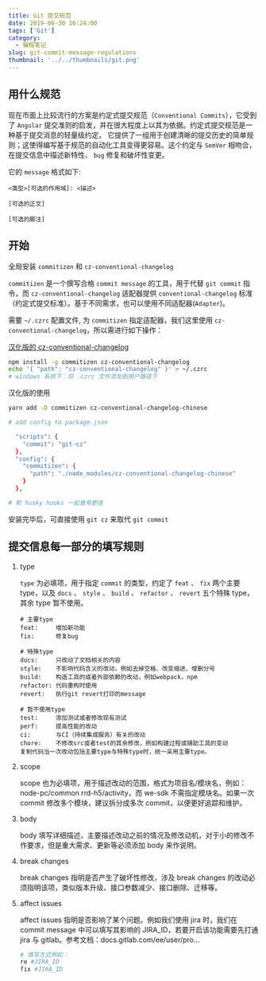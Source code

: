 ```yaml
---
title: Git 提交规范
date: 2019-06-30 16:24:00
tags: ['Git']
category:
  - 编程笔记
slug: git-commit-message-regulations
thumbnail: '../../thumbnails/git.png'
---
```


## 用什么规范

现在市面上比较流行的方案是约定式提交规范（`Conventional Commits`），它受到了 `Angular` 提交准则的启发，并在很大程度上以其为依据。约定式提交规范是一种基于提交消息的轻量级约定。 它提供了一组用于创建清晰的提交历史的简单规则；这使得编写基于规范的自动化工具变得更容易。这个约定与 `SemVer` 相吻合，在提交信息中描述新特性、 `bug` 修复和破坏性变更。

它的 `message` 格式如下:

```terminal
<类型>[可选的作用域]: <描述>

[可选的正文]

[可选的脚注]
```

## 开始

全局安装 `commitizen` 和 `cz-conventional-changelog`

`commitizen` 是一个撰写合格 `commit message` 的工具，用于代替 `git commit` 指令，而 `cz-conventional-changelog` 适配器提供 `conventional-changelog` 标准（约定式提交标准）。基于不同需求，也可以使用不同适配器(`Adapter`)。

需要 `~/.czrc` 配置文件, 为 `commitizen` 指定适配器，我们这里使用 `cz-conventional-changelog`，所以需进行如下操作：

[汉化版的 cz-conventional-changelog](https://github.com/rhinel/cz-conventional-changelog-chinese)

```bash
npm install -g commitizen cz-conventional-changelog
echo '{ "path": "cz-conventional-changelog" }' > ~/.czrc
# windows 系统下：将 .czrc 文件添加到用户路径下
```

汉化版的使用

```bash
yarn add -D commitizen cz-conventional-changelog-chinese

# add config to package.json

  "scripts": {
    "commit": "git-cz"
  },
  "config": {
    "commitizen": {
      "path": "./node_modules/cz-conventional-changelog-chinese"
    }
  },

# 和 husky hooks 一起食用更佳
```

安装完毕后，可直接使用 `git cz` 来取代 `git commit`

## 提交信息每一部分的填写规则

1. type

   `type` 为必填项，用于指定 `commit` 的类型，约定了 `feat` 、 `fix` 两个主要 type，以及 `docs` 、 `style` 、 `build` 、 `refactor` 、 `revert` 五个特殊 type，其余 type 暂不使用。

   ```terminal
   # 主要type
   feat:     增加新功能
   fix:      修复bug

   # 特殊type
   docs:     只改动了文档相关的内容
   style:    不影响代码含义的改动，例如去掉空格、改变缩进、增删分号
   build:    构造工具的或者外部依赖的改动，例如webpack，npm
   refactor: 代码重构时使用
   revert:   执行git revert打印的message

   # 暂不使用type
   test:     添加测试或者修改现有测试
   perf:     提高性能的改动
   ci:       与CI（持续集成服务）有关的改动
   chore:    不修改src或者test的其余修改，例如构建过程或辅助工具的变动
   复制代码当一次改动包括主要type与特殊type时，统一采用主要type。
   ```

2. scope

   scope 也为必填项，用于描述改动的范围，格式为项目名/模块名，例如：
   node-pc/common rrd-h5/activity，而 we-sdk 不需指定模块名。如果一次 commit 修改多个模块，建议拆分成多次 commit，以便更好追踪和维护。

3. body

   body 填写详细描述，主要描述改动之前的情况及修改动机，对于小的修改不作要求，但是重大需求、更新等必须添加 body 来作说明。

4. break changes

   break changes 指明是否产生了破坏性修改，涉及 break changes 的改动必须指明该项，类似版本升级、接口参数减少、接口删除、迁移等。

5. affect issues

   affect issues 指明是否影响了某个问题。例如我们使用 jira 时，我们在 commit message 中可以填写其影响的 JIRA_ID，若要开启该功能需要先打通 jira 与 gitlab。参考文档：docs.gitlab.com/ee/user/pro…

   ```bash
   # 填写方式例如：
   re #JIRA_ID
   fix #JIRA_ID
   ```
